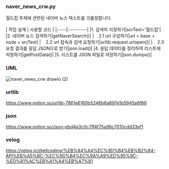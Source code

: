 ### naver_news_crw.py
월드컵 주제에 관련된 네이버 뉴스 텍스트를 크롤링합니다.
<br><br>
| 작업 설계 | 사용할 코드 |
|:----|:---------|
|1. 검색어 지정하기|scrText='월드컵'|
|2. 네이버 뉴스 검색하기|getNaverSearch()|
|&nbsp;&nbsp;&nbsp;&nbsp;2.1 url 구성하기|url = base + node + srcText|
|&nbsp;&nbsp;&nbsp;&nbsp;2.2 url 접속과 검색 요청하기|urllib.request.urlopen()|
|&nbsp;&nbsp;&nbsp;&nbsp;2.3 요청 결과를 응답 JSON으로 받기|json.load()|
|4. 응답 데이터를 정리하여 리스트에 저장하기|getPostData()|
|5. 리스트를 JSON 파일로 저장하기|json.dumps()|

### UML
![naver_news_crw drawio (2)](https://github.com/user-attachments/assets/fcb21bf8-3e3b-449b-a6e7-ed6b91bf878f)

### urllib
https://www.notion.so/urllib-7861e6160b5246b6a897e1b5945a6f86

### json
https://www.notion.so/Json-ebd4a3c0c7ff4f75a98c7010cdd33ef1

### velog
https://velog.io/@ellcoding/%EB%84%A4%EC%9D%B4%EB%B2%84-API%EB%A5%BC-%EC%9D%B4%EC%9A%A9%ED%95%9C-%ED%81%AC%EB%A1%A4%EB%A7%81

